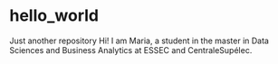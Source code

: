 # hello_world
Just another repository
Hi!
I am Maria, a student in the master in Data Sciences and Business Analytics at ESSEC and CentraleSupélec.

